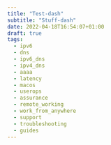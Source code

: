 ```yaml
---
title: "Test-dash"
subtitle: "Stuff-dash"
date: 2022-04-18T16:54:07+01:00
draft: true
tags:
  - ipv6
  - dns
  - ipv6_dns
  - ipv4_dns
  - aaaa
  - latency
  - macos
  - userops
  - assurance
  - remote_working
  - work_from_anywhere
  - support
  - troubleshooting
  - guides
---
```


